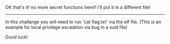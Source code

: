 OK that's it! no more secret functions here!! i'll put it in a different file!

--------------------
In this challange you will need to run 'cat flag.txt' via the elf file. (This is an example for local privilege escalation via bug in a suid file)

Good luck!